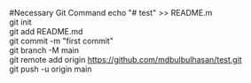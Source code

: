 #Necessary Git Command
echo "# test" >> README.m  
git init  
git add README.md  
git commit -m "first commit"  
git branch -M main  
git remote add origin https://github.com/mdbulbulhasan/test.git  
git push -u origin main

